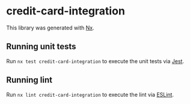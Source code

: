 # credit-card-integration

This library was generated with [Nx](https://nx.dev).

## Running unit tests

Run `nx test credit-card-integration` to execute the unit tests via [Jest](https://jestjs.io).

## Running lint

Run `nx lint credit-card-integration` to execute the lint via [ESLint](https://eslint.org/).
